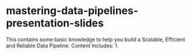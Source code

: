 # mastering-data-pipelines-presentation-slides

This contains some basic knowledge to help you build a Scalable, Efficient and Reliable Data Pipeline. Content Includes:
1. 
